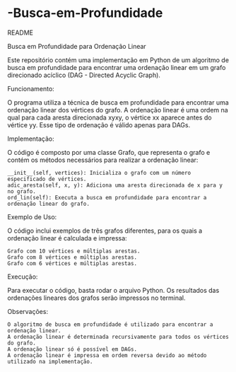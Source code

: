 ﻿# -Busca-em-Profundidade
README

Busca em Profundidade para Ordenação Linear

Este repositório contém uma implementação em Python de um algoritmo de busca em profundidade para encontrar uma ordenação linear em um grafo direcionado acíclico (DAG - Directed Acyclic Graph).

Funcionamento:

O programa utiliza a técnica de busca em profundidade para encontrar uma ordenação linear dos vértices do grafo. A ordenação linear é uma ordem na qual para cada aresta direcionada xyxy, o vértice xx aparece antes do vértice yy. Esse tipo de ordenação é válido apenas para DAGs.

Implementação:

O código é composto por uma classe Grafo, que representa o grafo e contém os métodos necessários para realizar a ordenação linear:

    __init__(self, vertices): Inicializa o grafo com um número especificado de vértices.
    adic_aresta(self, x, y): Adiciona uma aresta direcionada de x para y no grafo.
    ord_lin(self): Executa a busca em profundidade para encontrar a ordenação linear do grafo.

Exemplo de Uso:

O código inclui exemplos de três grafos diferentes, para os quais a ordenação linear é calculada e impressa:

    Grafo com 10 vértices e múltiplas arestas.
    Grafo com 8 vértices e múltiplas arestas.
    Grafo com 6 vértices e múltiplas arestas.

Execução:

Para executar o código, basta rodar o arquivo Python. Os resultados das ordenações lineares dos grafos serão impressos no terminal.

Observações:

    O algoritmo de busca em profundidade é utilizado para encontrar a ordenação linear.
    A ordenação linear é determinada recursivamente para todos os vértices do grafo.
    A ordenação linear só é possível em DAGs.
    A ordenação linear é impressa em ordem reversa devido ao método utilizado na implementação.
